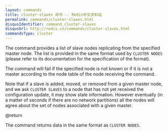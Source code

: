 ```yaml
---
layout: commands
title: cluster-slaves 命令 -- Redis中文资料站
permalink: commands/cluster-slaves.html
disqusIdentifier: command_cluster-slaves
disqusUrl: http://redis.cn/commands/cluster-slaves.html
commandsType: cluster
---
```


The command provides a list of slave nodes replicating from the specified
master node. The list is provided in the same format used by `CLUSTER NODES` (please refer to its documentation for the specification of the format).

The command will fail if the specified node is not known or if it is not
a master according to the node table of the node receiving the command.

Note that if a slave is added, moved, or removed from a given master node,
and we ask `CLUSTER SLAVES` to a node that has not yet received the
configuration update, it may show stale information. However eventually
(in a matter of seconds if there are no network partitions) all the nodes
will agree about the set of nodes associated with a given master.

@return

The command returns data in the same format as `CLUSTER NODES`.
